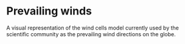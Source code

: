 
# Prevailing winds

A visual representation of the wind cells model currently used by the scientific community as the prevailing wind directions on the globe.
